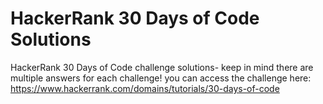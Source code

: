 # HackerRank 30 Days of Code Solutions
HackerRank 30 Days of Code challenge solutions- keep in mind there are multiple answers for each challenge!
you can access the challenge here: <https://www.hackerrank.com/domains/tutorials/30-days-of-code>


